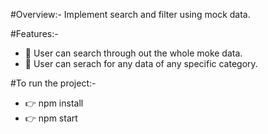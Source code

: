 #Overview:- Implement search and filter using mock data.

#Features:-
- 🚀 User can search through out the whole moke data. 
- 🚀 User can serach for any data of any specific category.

#To run the project:-
- 👉 npm install
- 👉 npm start
